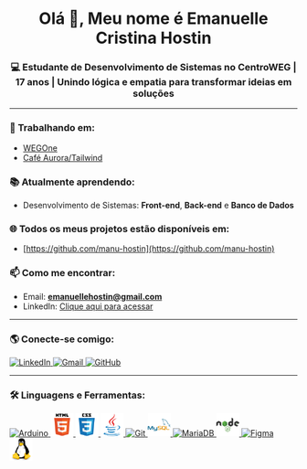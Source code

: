 <h1 align="center">Olá 👋, Meu nome é Emanuelle Cristina Hostin</h1>
<h3 align="center">💻 Estudante de Desenvolvimento de Sistemas no CentroWEG | 17 anos | Unindo lógica e empatia para transformar ideias em soluções</h3>

---

### 💼 Trabalhando em:
- [WEGOne](https://github.com/manu-hostin/WEGOne)
- [Café Aurora/Tailwind]([https://github.com/manu-hostin/Landing-AIWritingTools.git](https://github.com/manu-hostin/Tailwind-Cafeteria.git))

### 📚 Atualmente aprendendo:
- Desenvolvimento de Sistemas: **Front-end**, **Back-end** e **Banco de Dados**

### 🌐 Todos os meus projetos estão disponíveis em:
- [https://github.com/manu-hostin](https://github.com/manu-hostin)

### 📫 Como me encontrar:
- Email: **emanuellehostin@gmail.com**
- LinkedIn: [Clique aqui para acessar](https://www.linkedin.com/in/emanuelle-cristina-hostin-764728364/)

---

### 🌎 Conecte-se comigo:
<p align="left">
  <a href="https://www.linkedin.com/in/emanuelle-cristina-hostin-764728364/" target="_blank">
    <img src="https://raw.githubusercontent.com/rahuldkjain/github-profile-readme-generator/master/src/images/icons/Social/linked-in-alt.svg" alt="LinkedIn" width="40" height="40"/>
  </a>
  <a href="mailto:emanuellehostin@gmail.com" target="_blank">
    <img src="https://img.icons8.com/fluency/48/gmail-new.png" alt="Gmail" width="40" height="40"/>
  </a>
  <a href="https://github.com/manu-hostin" target="_blank">
    <img src="https://img.icons8.com/ios-glyphs/40/github.png" alt="GitHub"/>
  </a>
</p>

---

### 🛠️ Linguagens e Ferramentas:
<p align="left">
  <a href="https://www.arduino.cc/" target="_blank" rel="noreferrer">
    <img src="https://cdn.worldvectorlogo.com/logos/arduino-1.svg" alt="Arduino" width="40" height="40"/>
  </a>
  <a href="https://www.w3.org/html/" target="_blank" rel="noreferrer">
    <img src="https://raw.githubusercontent.com/devicons/devicon/master/icons/html5/html5-original-wordmark.svg" alt="HTML5" width="40" height="40"/>
  </a>
  <a href="https://www.w3schools.com/css/" target="_blank" rel="noreferrer">
    <img src="https://raw.githubusercontent.com/devicons/devicon/master/icons/css3/css3-original-wordmark.svg" alt="CSS3" width="40" height="40"/>
  </a>
  <a href="https://www.java.com" target="_blank" rel="noreferrer">
    <img src="https://raw.githubusercontent.com/devicons/devicon/master/icons/java/java-original.svg" alt="Java" width="40" height="40"/>
  </a>
  <a href="https://git-scm.com/" target="_blank" rel="noreferrer">
    <img src="https://www.vectorlogo.zone/logos/git-scm/git-scm-icon.svg" alt="Git" width="40" height="40"/>
  </a>
  <a href="https://www.mysql.com/" target="_blank" rel="noreferrer">
    <img src="https://raw.githubusercontent.com/devicons/devicon/master/icons/mysql/mysql-original-wordmark.svg" alt="MySQL" width="40" height="40"/>
  </a>
  <a href="https://mariadb.org/" target="_blank" rel="noreferrer">
    <img src="https://www.vectorlogo.zone/logos/mariadb/mariadb-icon.svg" alt="MariaDB" width="40" height="40"/>
  </a>
  <a href="https://nodejs.org" target="_blank" rel="noreferrer">
    <img src="https://raw.githubusercontent.com/devicons/devicon/master/icons/nodejs/nodejs-original-wordmark.svg" alt="Node.js" width="40" height="40"/>
  </a>
  <a href="https://www.figma.com/" target="_blank" rel="noreferrer">
    <img src="https://www.vectorlogo.zone/logos/figma/figma-icon.svg" alt="Figma" width="40" height="40"/>
  </a>
  <a href="https://www.linux.org/" target="_blank" rel="noreferrer">
    <img src="https://raw.githubusercontent.com/devicons/devicon/master/icons/linux/linux-original.svg" alt="Linux" width="40" height="40"/>
  </a>
</p>

